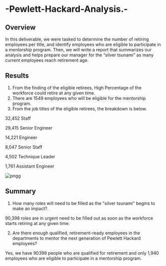# -Pewlett-Hackard-Analysis.-

## Overview 
In this deliverable, we were tasked to determine the number of retiring employees per title, and identify employees who are eligible to participate in a mentorship program. Then, we will write a report that summarizes our analysis and helps prepare our manager for the “silver tsunami” as many current employees reach retirement age.

## Results

1. From the finding of the eligible retirees, High Percentage of the workforce could retire at any given time.
2. There are 1549 employees who will be eligible for the mentorship program.
3. From the job titles of the eligible retirees, the breakdown is below.

32,452 Staff

29,415 Senior Engineer

14,221 Engineer

8,047 Senior Staff

4,502 Technique Leader

1,761 Assistant Engineer

![pngg](https://user-images.githubusercontent.com/80492376/126585131-2f9f3a9e-50d4-4565-adf3-29a7999007f7.png)


## Summary

1) How many roles will need to be filled as the "silver tsunami" begins to make an impact?.

90,398 roles are in urgent need to be filled out as soon as the workforce starts retiring at any given time.

2) Are there enough qualified, retirement-ready employees in the departments to mentor the next generation of Pewlett Hackard employees?

Yes, we have 90398 people who are qualified for retirement and only 1,940 employees who are eligible to participate in a mentorship program.
